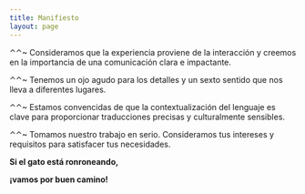 ```yaml
---
title: Manifiesto
layout: page
---
```



⌃⌃~ Consideramos que la experiencia proviene de la interacción y creemos en la importancia de una comunicación clara e impactante.

 

⌃⌃~ Tenemos un ojo agudo para los detalles y un sexto sentido que nos lleva a diferentes lugares. 

 

⌃⌃~ Estamos convencidas de que la contextualización del lenguaje es clave para proporcionar traducciones precisas y culturalmente sensibles. 

 

⌃⌃~ Tomamos nuestro trabajo en serio. Consideramos tus intereses y requisitos para satisfacer tus necesidades. 



**Si el gato está ronroneando,**

**¡vamos por buen camino!**